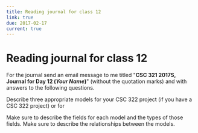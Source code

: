 ```yaml
---
title: Reading journal for class 12
link: true
due: 2017-02-17
current: true
---
```

Reading journal for class 12
============================

For the journal send an email message to me titled "**CSC 321 2017S,
Journal for Day 12 (*Your Name*)**" (without the quotation marks) and
with answers to the following questions.

Describe three appropriate models for your CSC 322 project (if you have
a CSC 322 project) or for 

Make sure to describe the fields for each model and the types of those 
fields.  Make sure to describe the relationships between the models.

